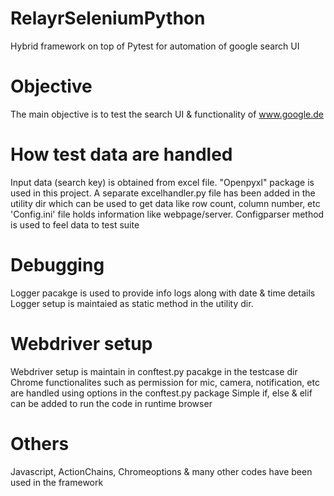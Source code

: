 # RelayrSeleniumPython
Hybrid framework on top of Pytest for automation of google search UI 

Objective
=====
The main objective is to test the search UI & functionality of www.google.de 


How test data are handled
=====
Input data (search key) is obtained from excel file. "Openpyxl" package is used in this project.
A separate excelhandler.py file has been added in the utility dir which can be used to get data like row count, column number, etc
'Config.ini' file holds information like webpage/server. Configparser method is used to feel data to test suite


Debugging
=====
Logger pacakge is used to provide info logs along with date & time details 
Logger setup is maintaied as static method in the utility dir. 


Webdriver setup
=====
Webdriver setup is maintain in conftest.py pacakge in the testcase dir 
Chrome functionalites such as permission for mic, camera, notification, etc are handled using options in the conftest.py package
Simple if, else & elif can be added to run the code in runtime browser

Others
=====
Javascript, ActionChains, Chromeoptions & many other codes have been used in the framework
